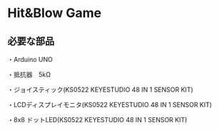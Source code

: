 # Hit&Blow Game

## 必要な部品

・Arduino UNO

・抵抗器　5kΩ

・ジョイスティック(KS0522 KEYESTUDIO 48 IN 1 SENSOR KIT)

・LCDディスプレイモニタ(KS0522 KEYESTUDIO 48 IN 1 SENSOR KIT)

・8x8 ドットLED(KS0522 KEYESTUDIO 48 IN 1 SENSOR KIT)
